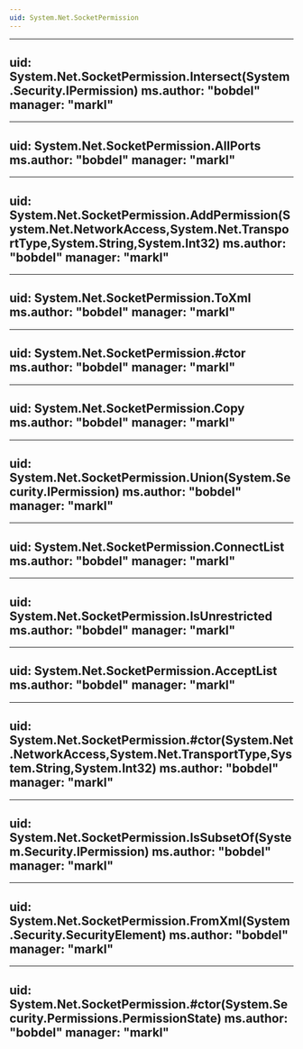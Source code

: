 ```yaml
---
uid: System.Net.SocketPermission
---
```


---
uid: System.Net.SocketPermission.Intersect(System.Security.IPermission)
ms.author: "bobdel"
manager: "markl"
---

---
uid: System.Net.SocketPermission.AllPorts
ms.author: "bobdel"
manager: "markl"
---

---
uid: System.Net.SocketPermission.AddPermission(System.Net.NetworkAccess,System.Net.TransportType,System.String,System.Int32)
ms.author: "bobdel"
manager: "markl"
---

---
uid: System.Net.SocketPermission.ToXml
ms.author: "bobdel"
manager: "markl"
---

---
uid: System.Net.SocketPermission.#ctor
ms.author: "bobdel"
manager: "markl"
---

---
uid: System.Net.SocketPermission.Copy
ms.author: "bobdel"
manager: "markl"
---

---
uid: System.Net.SocketPermission.Union(System.Security.IPermission)
ms.author: "bobdel"
manager: "markl"
---

---
uid: System.Net.SocketPermission.ConnectList
ms.author: "bobdel"
manager: "markl"
---

---
uid: System.Net.SocketPermission.IsUnrestricted
ms.author: "bobdel"
manager: "markl"
---

---
uid: System.Net.SocketPermission.AcceptList
ms.author: "bobdel"
manager: "markl"
---

---
uid: System.Net.SocketPermission.#ctor(System.Net.NetworkAccess,System.Net.TransportType,System.String,System.Int32)
ms.author: "bobdel"
manager: "markl"
---

---
uid: System.Net.SocketPermission.IsSubsetOf(System.Security.IPermission)
ms.author: "bobdel"
manager: "markl"
---

---
uid: System.Net.SocketPermission.FromXml(System.Security.SecurityElement)
ms.author: "bobdel"
manager: "markl"
---

---
uid: System.Net.SocketPermission.#ctor(System.Security.Permissions.PermissionState)
ms.author: "bobdel"
manager: "markl"
---
